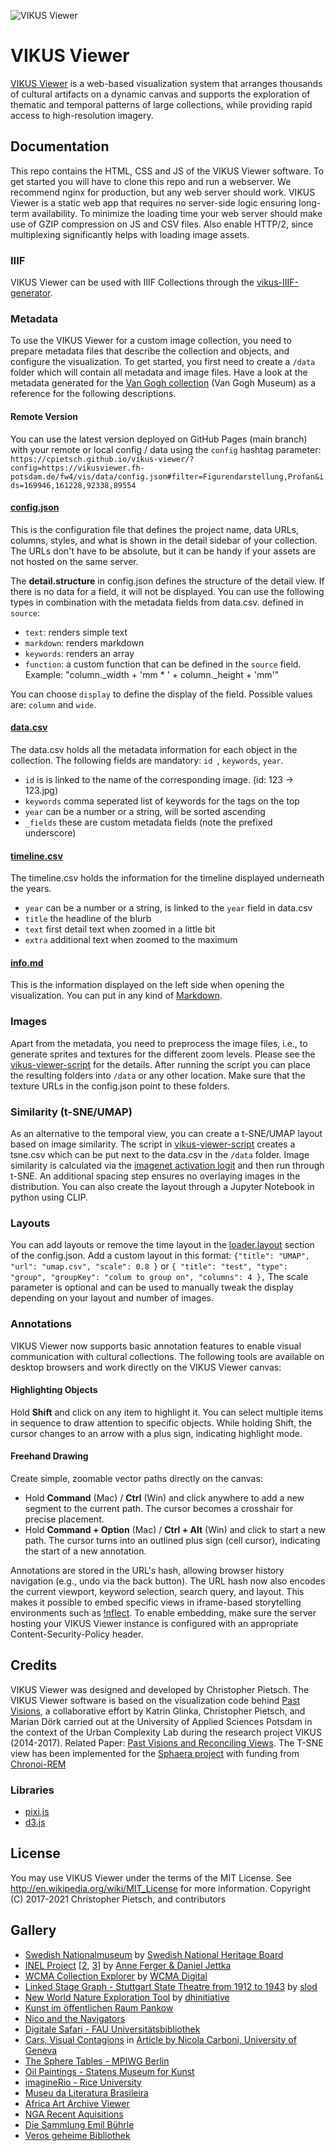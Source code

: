 ![VIKUS Viewer](https://vikusviewer.fh-potsdam.de/assets/teaser.png)

# VIKUS Viewer

[VIKUS Viewer](https://vikusviewer.fh-potsdam.de/) is a web-based visualization system that arranges thousands of cultural artifacts on a dynamic canvas and supports the exploration of thematic and temporal patterns of large collections, while providing rapid access to high-resolution imagery.

## Documentation

This repo contains the HTML, CSS and JS of the VIKUS Viewer software. To get started you will have to clone this repo and run a webserver. We recommend nginx for production, but any web server should work. VIKUS Viewer is a static web app that requires no server-side logic ensuring long-term availability. To minimize the loading time your web server should make use of GZIP compression on JS and CSV files. Also enable HTTP/2, since multiplexing significantly helps with loading image assets.

### IIIF
VIKUS Viewer can be used with IIIF Collections through the [vikus-IIIF-generator](https://github.com/cpietsch/vikus-IIIF-generator).

### Metadata

To use the VIKUS Viewer for a custom image collection, you need to prepare metadata files that describe the collection and objects, and configure the visualization. To get started, you first need to create a ```/data``` folder which will contain all metadata and image files. Have a look at the metadata generated for the [Van Gogh collection](https://github.com/cpietsch/vikus-viewer-data/tree/master/vangogh) (Van Gogh Museum) as a reference for the following descriptions.

#### Remote Version
You can use the latest version deployed on GitHub Pages (main branch) with your remote or local config / data using the `config` hashtag parameter:
`https://cpietsch.github.io/vikus-viewer/?config=https://vikusviewer.fh-potsdam.de/fw4/vis/data/config.json#filter=Figurendarstellung,Profan&ids=169946,161228,92338,89554`

#### [config.json](https://github.com/cpietsch/vikus-viewer-data/blob/master/vangogh/config.json)

This is the configuration file that defines the project name, data URLs, columns, styles, and what is shown in the detail sidebar of your collection. The URLs don't have to be absolute, but it can be handy if your assets are not hosted on the same server.

The **detail.structure** in config.json defines the structure of the detail view. If there is no data for a field, it will not be displayed.
You can use the following types in combination with the metadata fields from data.csv. defined in `source`:
- `text`: renders simple text
- `markdown`: renders markdown
- `keywords`: renders an array
- `function`: a custom function that can be defined in the `source` field. Example: "column._width + 'mm * ' + column._height + 'mm'"

You can choose `display` to define the display of the field. Possible values are: `column` and `wide`.


#### [data.csv](https://github.com/cpietsch/vikus-viewer-data/blob/master/vangogh/data.csv)

The data.csv holds all the metadata information for each object in the collection. The following fields are mandatory: `id
`, `keywords`, `year`.
- `id` is is linked to the name of the corresponding image. (id: 123 -> 123.jpg)
- `keywords` comma seperated list of keywords for the tags on the top
- `year` can be a number or a string, will be sorted ascending
- `_fields` these are custom metadata fields (note the prefixed underscore)


#### [timeline.csv](https://github.com/cpietsch/vikus-viewer-data/blob/master/vangogh/timeline.csv)

The timeline.csv holds the information for the timeline displayed underneath the years.
- `year` can be a number or a string, is linked to the `year` field in data.csv
- `title` the headline of the blurb
- `text` first detail text when zoomed in a little bit
- `extra` additional text when zoomed to the maximum


#### [info.md](https://github.com/cpietsch/vikus-viewer-data/blob/master/vangogh/info.md)

This is the information displayed on the left side when opening the visualization. You can put in any kind of [Markdown](https://marked.js.org/).


### Images

Apart from the metadata, you need to preprocess the image files, i.e., to generate sprites and textures for the different zoom levels. Please see the  [vikus-viewer-script](https://github.com/cpietsch/vikus-viewer-script) for the details. After running the script you can place the resulting folders into ```/data``` or any other location. Make sure that the texture URLs in the config.json point to these folders.

### Similarity (t-SNE/UMAP)

As an alternative to the temporal view, you can create a t-SNE/UMAP layout based on image similarity. The script in [vikus-viewer-script](https://github.com/cpietsch/vikus-viewer-script) creates a tsne.csv which can be put next to the data.csv in the `/data` folder. Image similarity is calculated via the [imagenet activation logit](https://beta.observablehq.com/@cpietsch/imagenet-activation-logit) and then run through t-SNE. An additional spacing step ensures no overlaying images in the distribution.
You can also create the layout through a Jupyter Notebook in python using CLIP.

### Layouts

You can add layouts or remove the time layout in the [loader.layout](https://github.com/cpietsch/vikus-viewer-data/blob/master/vangogh/config.json#L10) section of the config.json.
Add a custom layout in this format: `{"title": "UMAP", "url": "umap.csv", "scale": 0.8 }` or `{
        "title": "test",
        "type": "group",
        "groupKey": "colum to group on",
        "columns": 4
      },` The scale
parameter is optional and can be used to manually tweak the display depending on your layout and number of images.

### Annotations

VIKUS Viewer now supports basic annotation features to enable visual communication with cultural collections. The following tools are available on desktop browsers and work directly on the VIKUS Viewer canvas:

#### Highlighting Objects
Hold **Shift** and click on any item to highlight it. You can select multiple items in sequence to draw attention to specific objects. While holding Shift, the cursor changes to an arrow with a plus sign, indicating highlight mode.

#### Freehand Drawing 
Create simple, zoomable vector paths directly on the canvas:
- Hold **Command** (Mac) / **Ctrl** (Win) and click anywhere to add a new segment to the current path. The cursor becomes a crosshair for precise placement.
- Hold **Command + Option** (Mac) / **Ctrl + Alt** (Win) and click to start a new path. The cursor turns into an outlined plus sign (cell cursor), indicating the start of a new annotation.

Annotations are stored in the URL's hash, allowing browser history navigation (e.g., undo via the back button). The URL hash now also encodes the current viewport, keyword selection, search query, and layout. This makes it possible to embed specific views in iframe-based storytelling environments such as [!nflect](https://uclab.fh-potsdam.de/inflect/). To enable embedding, make sure the server hosting your VIKUS Viewer instance is configured with an appropriate Content-Security-Policy header.

## Credits

VIKUS Viewer was designed and developed by Christopher Pietsch. 
The VIKUS Viewer software is based on the visualization code behind [Past Visions](https://github.com/cpietsch/fw4), a collaborative effort by Katrin Glinka, Christopher Pietsch, and Marian Dörk carried out at the University of Applied Sciences Potsdam in the context of the Urban Complexity Lab during the research project VIKUS (2014-2017). Related Paper: [Past Visions and Reconciling Views]( http://www.digitalhumanities.org/dhq/vol/11/2/000290/000290.html). 
The T-SNE view has been implemented for the [Sphaera project](https://sphaera.mpiwg-berlin.mpg.de/) with funding from [Chronoi-REM](https://www.berliner-antike-kolleg.org/rem)

### Libraries
- [pixi.js](https://github.com/pixijs/pixi.js)
- [d3.js](https://github.com/d3/d3)

## License

You may use VIKUS Viewer under the terms of the MIT License. See http://en.wikipedia.org/wiki/MIT_License for more information.
Copyright (C) 2017-2021 Christopher Pietsch, and contributors

## Gallery

- [Swedish Nationalmuseum](https://riksantikvarieambetet.github.io/VIKUS-Viewer-Nationalmuseum/) by [Swedish National Heritage Board](https://www.raa.se/)
- [INEL Project](https://inel.corpora.uni-hamburg.de/vikus_viewer/selkup-1.0/) [[2](https://inel.corpora.uni-hamburg.de/vikus_viewer/dolgan-1.0/), [3](https://inel.corpora.uni-hamburg.de/vikus_viewer/kamas-1.0/)] by [Anne Ferger & Daniel Jettka](https://www.slm.uni-hamburg.de/inel/)
- [WCMA Collection Explorer](http://wcma-explorer.williams.edu/) by [WCMA Digital](https://artmuseum.williams.edu/wcma-digital-project/)
- [Linked Stage Graph - Stuttgart State Theatre from 1912 to 1943](http://slod.fiz-karlsruhe.de/vikus/) by [slod](http://slod.fiz-karlsruhe.de/)
- [New World Nature Exploration Tool](https://vikus.hamilton.edu/cooley/) by [dhinitiative](https://nwn.dhinitiative.org/portfolio-items/seeing-new-world-nature/)
- [Kunst im öffentlichen Raum Pankow](https://vikus.kunst-im-oeffentlichen-raum-pankow.de)
- [Nico and the Navigators](https://archiv.navigators.de)
- [Digitale Safari - FAU Universitätsbibliothek](http://digitale-safari.com/vikus/)
- [Cars, Visual Contagions](https://jdp.visualcontagions.net/vikus/) in [Article by Nicola Carboni, University of Geneva](https://www.unige.ch/visualcontagions/expositions/jeu-de-paume-le-projet/blockbusters/car)
- [The Sphere Tables - MPIWG Berlin](https://sphaera.mpiwg-berlin.mpg.de/vikusTables/)
- [Oil Paintings - Statens Museum for Kunst](https://byabbe.se/smk-vikus-viewer/)
- [imagineRio - Rice University](https://imaginerio.github.io/vikus-viewer/)
- [Museu da Literatura Brasileira](https://museudaliteratura.com.br/)
- [Africa Art Archive Viewer](https://africa-art-archive.ch/archive-viewer)
- [NGA Recent Aquisitions](https://bzweig633.github.io/vikus-nga/)
- [Die Sammlung Emil Bührle](https://cpietsch.github.io/kunsthaus-viewer/)
- [Veros geheime Bibliothek](https://veronika-szuecs.com/vis/)
